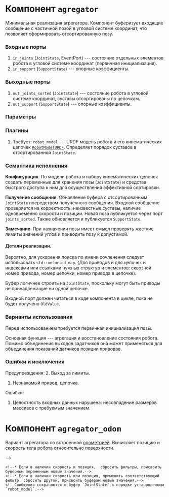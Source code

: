 Компонент `agregator`
================

Минимальная реализация агрегатора. Компонент буферизует входящие сообщение с частичной позой в угловой системе координат,
что позволяет сформировать отсортированную позу.

### Входные порты

1. `in_joints` (`JointState`, EventPort) --- состояние отдельных элементов робота в угловой системе координат (первичная инициализация).
1. `in_support` (`SupportState`) --- опорные коэффициенты. 

### Выходные порты

1. `out_joints_sorted` (`JointState`) --- состояние робота в угловой системе координат, суставы отсортированы по цепочкам.
1. `out_support` (`SupportState`) --- опорные коэффициенты.

### Параметры

### Плагины

1. Требует: `robot_model` --- URDF модель робота и его кинематических цепочек [`RobotModelURDF`](components-kinematics). 
    Определяет порядок суставов в отсортированной `JointState`.

### Семантика исполнения

**Конфигурация**. По модели робота и набору кинематических цепочек создать переменные для хранения позы (`JointState`) 
и средства быстрого доступа к ним для осуществления эффективной сортировки.

**Получение сообщения**. Обновление буфера с отсортированным `JointState` посредством полученного сообщения. 
Входной сообщение проверяется на корректность: неизвестные суставы, наличие одновременно скорости и позиции. 
Новая поза публикуется через порт `joints_sorted`. Также обновляется и публикуется `SupportState`.

**Замечание**. При назначении позы имеет смысл проверять жесткие лимиты значений углов и приводить позу к допустимой.

#### Детали реализации.

Вероятно, для ускорения поиска по имени сочленения следует использовать `std::unsorted_map`. 
(Для приводов и для цепочек и индексами или ссылками нужных структур и элементов: сквозной номер привода, номер цепочки, номер привода в цепочке).

Буфер логичнее строить на `JointState`, поскольку могут быть приводы не принадлежащие ни одной цепочке. 

Входной порт должен читаться в коде компонента в цикле, пока не будет получено `OldValue`.

### Варианты использования

Перед использованием требуется первичная инициализация позы.  

Основная функция --- агрегация и восстановление состояния робота. 
Помимо объединения выходов задатчиков она может применяться для объединения показаний датчиков позиции приводов.

### Ошибки и исключения

Предупреждения:
2. Выход за лимиты.
1. Незнакомый привод, цепочка.

Ошибки:
1. Целостность входных данных нарушена: несовпадение размеров массивов с требуемым значением.


Компонент `agregator_odom`
========================

Вариант агрегатора со встроенной [одометрией](components-odometry-fake). Вычисляет позицию и скорость тела робота относительно поверхности.


<!--Компонент `agregator_gait_sync` (не нужен)-->
<!--================-->

<!--Сложная реализация агрегатора с интегрирование, дифференцированием и интерполяцией.-->

<!--### Входные порты-->

<!--1. `in_joints` (`JointState`, EventPort) --- состояние отдельных элементов робота в угловой системе координат (первичная инициализация).-->
<!--1. `in_support` (`SupportState`) --- опорные коэффициенты. -->
<!--2. `sync` (`TimerEvent`, EventPort) --- синхронизация, извещение о конце цикла управления. -->

<!--### Выходные порты-->

<!--1. `out_joints_sorted` (`JointState`) --- состояние робота в угловой системе координат, суставы отсортированы по цепочкам.-->
<!--1. `out_support` (`SupportState`) --- опорные коэффициенты.-->

<!--### Параметры-->

<!--1. `quad_method` (`string`) --- метод численного интегрирования.-->
<!--1. `diff_method` (`string`) --- метод численного дифференцирования.-->
<!--1. `update_method` (`string`) --- метод обновления элементов буфера позы, для которых не было получено нового значения (опционально).-->
<!---->-->
<!--### Плагины-->

<!--1. Требует: `robot_model` --- URDF модель робота и его кинематических цепочек (`RobotModelURDF`)-->

<!--### Семантика исполнения-->

<!--**Конфигурация**. По модели робота и набору кинематических цепочек создать переменные для хранения позы (`JointState`) -->
<!--и средства быстрого доступа к ним для осуществления эффективной сортировки.-->

<!--**Получение сообщения `sync`**. Изменить номер текущего цикла, применить метод `update` для для всех фильтров. -->
<!--Предсказать будущие значения элементов буфера позы в зависимости от политики `update_method`. -->
<!--Это позволяет получить сразу значения "по умолчанию" для координат, которые не будут обновлены.-->

<!--**Замечание**. Политика обновления `update_method` по `sync` стояний приводов может быть разная. -->
<!--* Сохранение предыдущего значения.-->
<!--* Сохранение предыдущего значения позиции с обнулением скорости.-->
<!--* Интерполяция позиции, используя скорость. -->
<!--* Плавное торможение.-->
<!--На первом этапе имеет смысл ограничится первым методом.-->

<!--**Получение сообщения**. Общий алгоритм обработки сообщения следующий:-->
<!--1. Проверить корректность номера цикла: должно равняться текущему или ноль (отсутствует).-->
<!--2. Для каждого сустава:-->
    <!--* Если в наличии скорость и позиция,  сбросить фильтры, присвоить буферным переменным новые значения.-->
    <!--* Если в наличии скорость или позиция, применить соответствующий фильтр, сбросить другой, присвоить буферам новые значения.-->
    <!--Сообщения сохраняются в буфер `JointState` в порядке установленном `robot_model`.-->
<!--3. Обработать момент `effort`, если присутствует.-->
<!--4. Обработать `SupportState`.-->
<!--5. Обновить выходные порты.-->

<!--**Замечание**. Поскольку компонент содержит динамические элементы (интеграторы и дифференциаторы), то необходима привязка к реальному времени.-->
<!--Это решается введением порта `sync`. Альтернативный вариант --- слежение за сменой номеров цикла управления во входящих сообщениях.-->

<!--**Замечание**. При назначении позы имеет смысл проверять жесткие лимиты значений углов и приводить позу к допустимой.-->

<!--#### Детали реализации.-->

<!--Вероятно, для ускорения поиска по имени сочленения следует использовать `std::unsorted_map`. -->
<!--(Для приводов и для цепочек и индексами или ссылками нужных структур и элементов: сквозной номер привода, номер цепочки, номер привода в цепочке).-->

<!--Буфер логичнее строить на `JointState`, поскольку могут быть приводы не принадлежащие ни одной цепочке. -->

<!--Входной порт должен читаться в коде компонента в цикле, пока не будет получено `OldValue`.-->

<!--### Варианты использования-->

<!--Перед использованием требуется первичная инициализация позы.  -->

<!--Основная функция --- агрегация и восстановление состояния робота. -->
<!--Помимо объединения выходов задатчиков она может применяться для объединения показаний датчиков позиции приводов.-->

<!--### Ошибки и исключения-->

<!--Предупреждения:-->
<!--1. Несогласование цикла управления.-->
<!--2. Выход за лимиты.-->
<!--1. Незнакомый привод, цепочка.-->

<!--Ошибки:-->
<!--1. Целостность входных данных нарушена: несовпадение размеров массивов с требуемым значением.-->
